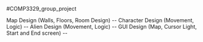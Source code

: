 #COMP3329_group_project

Map Design (Walls, Floors, Room Design) --
Character Design (Movement, Logic) --
Alien Design (Movement, Logic) --
GUI Design (Map, Cursor Light, Start and End screen) --
